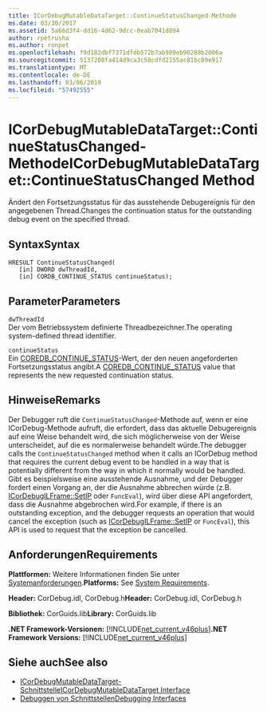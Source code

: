```yaml
---
title: ICorDebugMutableDataTarget::ContinueStatusChanged-Methode
ms.date: 03/30/2017
ms.assetid: 5a66d3f4-dd16-4d62-9dcc-0eab7041d894
author: rpetrusha
ms.author: ronpet
ms.openlocfilehash: f9d182dbf7371dfdb572b7ab989eb90288b2006a
ms.sourcegitcommit: 5137208fa414d9ca3c58cdfd2155ac81bc89e917
ms.translationtype: MT
ms.contentlocale: de-DE
ms.lasthandoff: 03/06/2019
ms.locfileid: "57492555"
---
```

# <a name="icordebugmutabledatatargetcontinuestatuschanged-method"></a><span data-ttu-id="fcead-102">ICorDebugMutableDataTarget::ContinueStatusChanged-Methode</span><span class="sxs-lookup"><span data-stu-id="fcead-102">ICorDebugMutableDataTarget::ContinueStatusChanged Method</span></span>
<span data-ttu-id="fcead-103">Ändert den Fortsetzungsstatus für das ausstehende Debugereignis für den angegebenen Thread.</span><span class="sxs-lookup"><span data-stu-id="fcead-103">Changes the continuation status for the outstanding debug event on the specified thread.</span></span>  
  
## <a name="syntax"></a><span data-ttu-id="fcead-104">Syntax</span><span class="sxs-lookup"><span data-stu-id="fcead-104">Syntax</span></span>  
  
```  
HRESULT ContinueStatusChanged(  
   [in] DWORD dwThreadId,  
   [in] CORDB_CONTINUE_STATUS continueStatus);  
```  
  
## <a name="parameters"></a><span data-ttu-id="fcead-105">Parameter</span><span class="sxs-lookup"><span data-stu-id="fcead-105">Parameters</span></span>  
 `dwThreadId`  
 <span data-ttu-id="fcead-106">Der vom Betriebssystem definierte Threadbezeichner.</span><span class="sxs-lookup"><span data-stu-id="fcead-106">The operating system-defined thread identifier.</span></span>  
  
 `continueStatus`  
 <span data-ttu-id="fcead-107">Ein [COREDB_CONTINUE_STATUS](../../../../docs/framework/unmanaged-api/common-data-types-unmanaged-api-reference.md)-Wert, der den neuen angeforderten Fortsetzungsstatus angibt.</span><span class="sxs-lookup"><span data-stu-id="fcead-107">A [COREDB_CONTINUE_STATUS](../../../../docs/framework/unmanaged-api/common-data-types-unmanaged-api-reference.md) value that represents the new requested continuation status.</span></span>  
  
## <a name="remarks"></a><span data-ttu-id="fcead-108">Hinweise</span><span class="sxs-lookup"><span data-stu-id="fcead-108">Remarks</span></span>  
 <span data-ttu-id="fcead-109">Der Debugger ruft die `ContinueStatusChanged`-Methode auf, wenn er eine ICorDebug-Methode aufruft, die erfordert, dass das aktuelle Debugereignis auf eine Weise behandelt wird, die sich möglicherweise von der Weise unterscheidet, auf die es normalerweise behandelt würde.</span><span class="sxs-lookup"><span data-stu-id="fcead-109">The debugger calls the `ContinueStatusChanged` method when it calls an ICorDebug method that requires the current debug event to be handled in a way that is potentially different from the way in which it normally would be handled.</span></span> <span data-ttu-id="fcead-110">Gibt es beispielsweise eine ausstehende Ausnahme, und der Debugger fordert einen Vorgang an, der die Ausnahme abbrechen würde (z.B. [ICorDebugILFrame::SetIP](../../../../docs/framework/unmanaged-api/debugging/icordebugilframe-setip-method.md) oder `FuncEval`), wird über diese API angefordert, dass die Ausnahme abgebrochen wird.</span><span class="sxs-lookup"><span data-stu-id="fcead-110">For example, if there is an outstanding exception, and the debugger requests an operation that would cancel the exception (such as [ICorDebugILFrame::SetIP](../../../../docs/framework/unmanaged-api/debugging/icordebugilframe-setip-method.md) or `FuncEval`), this API is used to request that the exception be cancelled.</span></span>  
  
## <a name="requirements"></a><span data-ttu-id="fcead-111">Anforderungen</span><span class="sxs-lookup"><span data-stu-id="fcead-111">Requirements</span></span>  
 <span data-ttu-id="fcead-112">**Plattformen:** Weitere Informationen finden Sie unter [Systemanforderungen](../../../../docs/framework/get-started/system-requirements.md).</span><span class="sxs-lookup"><span data-stu-id="fcead-112">**Platforms:** See [System Requirements](../../../../docs/framework/get-started/system-requirements.md).</span></span>  
  
 <span data-ttu-id="fcead-113">**Header:** CorDebug.idl, CorDebug.h</span><span class="sxs-lookup"><span data-stu-id="fcead-113">**Header:** CorDebug.idl, CorDebug.h</span></span>  
  
 <span data-ttu-id="fcead-114">**Bibliothek:** CorGuids.lib</span><span class="sxs-lookup"><span data-stu-id="fcead-114">**Library:** CorGuids.lib</span></span>  
  
 <span data-ttu-id="fcead-115">**.NET Framework-Versionen:** [!INCLUDE[net_current_v46plus](../../../../includes/net-current-v46plus-md.md)]</span><span class="sxs-lookup"><span data-stu-id="fcead-115">**.NET Framework Versions:** [!INCLUDE[net_current_v46plus](../../../../includes/net-current-v46plus-md.md)]</span></span>  
  
## <a name="see-also"></a><span data-ttu-id="fcead-116">Siehe auch</span><span class="sxs-lookup"><span data-stu-id="fcead-116">See also</span></span>
- [<span data-ttu-id="fcead-117">ICorDebugMutableDataTarget-Schnittstelle</span><span class="sxs-lookup"><span data-stu-id="fcead-117">ICorDebugMutableDataTarget Interface</span></span>](../../../../docs/framework/unmanaged-api/debugging/icordebugmutabledatatarget-interface.md)
- [<span data-ttu-id="fcead-118">Debuggen von Schnittstellen</span><span class="sxs-lookup"><span data-stu-id="fcead-118">Debugging Interfaces</span></span>](../../../../docs/framework/unmanaged-api/debugging/debugging-interfaces.md)
